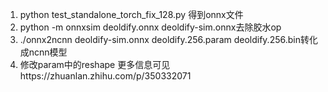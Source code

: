 1. python test_standalone_torch_fix_128.py 得到onnx文件
2. python -m onnxsim deoldify.onnx deoldify-sim.onnx去除胶水op
3. ./onnx2ncnn deoldify-sim.onnx deoldify.256.param deoldify.256.bin转化成ncnn模型
4. 修改param中的reshape
更多信息可见https://zhuanlan.zhihu.com/p/350332071
